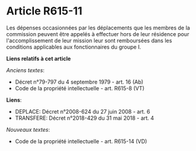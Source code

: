 # Article R615-11

Les dépenses occasionnées par les déplacements que les membres de la commission peuvent être appelés à effectuer hors de leur
résidence pour l'accomplissement de leur mission leur sont remboursées dans les conditions applicables aux fonctionnaires du
groupe I.

**Liens relatifs à cet article**

_Anciens textes_:

  - Décret n°79-797 du 4 septembre 1979 - art. 16 (Ab)
  - Code de la propriété intellectuelle - art. R615-8 (VT)

**Liens**:

  - DEPLACE: Décret n°2008-624 du 27 juin 2008 - art. 6
  - TRANSFERE: Décret n°2018-429 du 31 mai 2018 - art. 4

_Nouveaux textes_:

  - Code de la propriété intellectuelle - art. R615-14 (VD)
